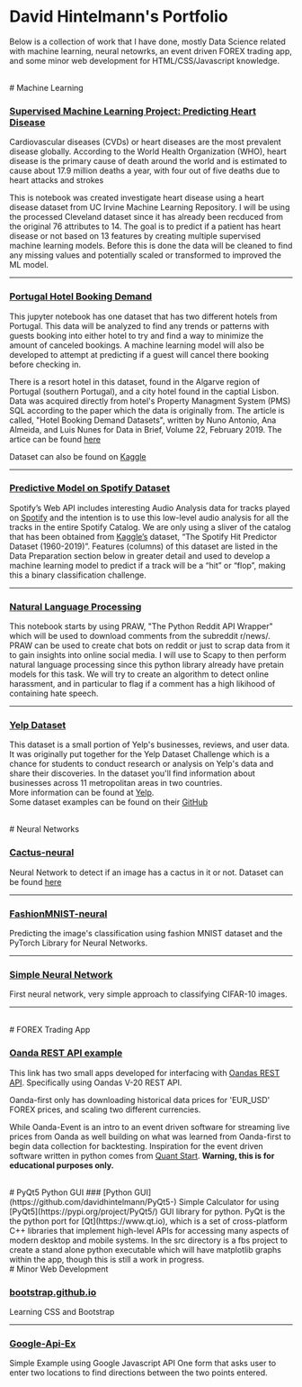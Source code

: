 # David Hintelmann's Portfolio
Below is a collection of work that I have done, mostly Data Science related with machine learning, neural netowrks, an event driven FOREX trading app, and some minor web development for HTML/CSS/Javascript knowledge.

<br>
# Machine Learning

### [Supervised Machine Learning Project: Predicting Heart Disease](https://github.com/davidhintelmann/Heart-Disease)  

Cardiovascular diseases (CVDs) or heart diseases are the most prevalent disease globally. According to the World Health Organization (WHO), heart disease is the primary cause of death around the world and is estimated to cause about 17.9 million deaths a year, with four out of five deaths due to heart attacks and strokes

This is notebook was created investigate heart disease using a heart disease dataset from UC Irvine Machine Learning Repository. I will be using the processed Cleveland dataset since it has already been recduced from the original 76 attributes to 14. The goal is to predict if a patient has heart disease or not based on 13 features by creating multiple supervised machine learning models. Before this is done the data will be cleaned to find any missing values and potentially scaled or transformed to improved the ML model.

---

### [Portugal Hotel Booking Demand](https://github.com/davidhintelmann/Portugal-hotels)

This jupyter notebook has one dataset that has two different hotels from Portugal. This data will be analyzed to find any trends or patterns with guests booking into either hotel to try and find a way to minimize the amount of canceled bookings. A machine learning model will also be developed to attempt at predicting if a guest will cancel there booking before checking in.

There is a resort hotel in this dataset, found in the Algarve region of Portugal (southern Portugal), and a city hotel found in the captial Lisbon. Data was acquired directly from hotel's Property Managment System (PMS) SQL according to the paper which the data is originally from. The article is called, "Hotel Booking Demand Datasets", written by Nuno Antonio, Ana Almeida, and Luis Nunes for Data in Brief, Volume 22, February 2019. The artice can be found [here](https://www.sciencedirect.com/science/article/pii/S2352340918315191#bib5)

Dataset can also be found on [Kaggle](https://www.kaggle.com/jessemostipak/hotel-booking-demand)

---

### [Predictive Model on Spotify Dataset](https://github.com/davidhintelmann/Spotify-HitorNot)  

Spotify’s Web API includes interesting Audio Analysis data for tracks played on [Spotify](https://developer.spotify.com/documentation/web-api/reference/tracks/get-audio-analysis/​) and the intention is to use this low-level audio analysis for all the tracks in the entire Spotify Catalog. We are only using a sliver of the catalog that has been obtained from [Kaggle’s](https://www.kaggle.com/theoverman/the-spotify-hit-predictor-dataset) dataset, “The Spotify Hit Predictor Dataset (1960-2019)”. Features (columns) of this dataset are listed in the Data Preparation section below in greater detail and used to develop a machine learning model to predict if a track will be a “hit” or “flop”, making this a binary classification challenge.

---

### [Natural Language Processing](https://github.com/davidhintelmann/Natural-Language-Processing)
This notebook starts by using PRAW, "The Python Reddit API Wrapper" which will be used to download comments from the subreddit r/news/. PRAW can be used to create chat bots on reddit or just to scrap data from it to gain insights into online social media. I will use to Scapy to then perform natural language processing since this python library already have pretain models for this task. We will try to create an algorithm to detect online harassment, and in particular to flag if a comment has a high likihood of containing hate speech.

---

### [Yelp Dataset](https://github.com/davidhintelmann/Yelp_Investigation)
This dataset is a small portion of Yelp's businesses, reviews, and user data. It was originally put together for the Yelp Dataset Challenge which is a chance for students to conduct research or analysis on Yelp's data and share their discoveries. In the dataset you'll find information about businesses across 11 metropolitan areas in two countries.  
More information can be found at [Yelp](https://www.yelp.com/dataset/documentation/main).  
Some dataset examples can be found on their [GitHub](https://github.com/Yelp/dataset-examples)

<br>
# Neural Networks

### [Cactus-neural](https://github.com/davidhintelmann/Cactus-neural)
Neural Network to detect if an image has a cactus in it or not. Dataset can be found [here](https://www.kaggle.com/c/aerial-cactus-identification)

---

### [FashionMNIST-neural](https://github.com/davidhintelmann/FashionMNIST-neural)
Predicting the image's classification using fashion MNIST dataset and the PyTorch Library for Neural Networks.

---

### [Simple Neural Network](https://github.com/davidhintelmann/Simple-neural)
First neural network, very simple approach to classifying CIFAR-10 images.

---

<br>
# FOREX Trading App

### [Oanda REST API example](https://github.com/davidhintelmann/Oanda-REST-V20)

This link has two small apps developed for interfacing with [Oandas REST API](http://developer.oanda.com). Specifically using Oandas V-20 REST API.

Oanda-first only has downloading historical data prices for 'EUR_USD' FOREX prices, and scaling two different currencies.  

While Oanda-Event is an intro to an event driven software for streaming live prices from Oanda as well building on what was learned from Oanda-first to begin data collection for backtesting. Inspiration for the event driven software written in python comes from [Quant Start](https://www.quantstart.com/articles/Forex-Trading-Diary-1-Automated-Forex-Trading-with-the-OANDA-API/).
**Warning, this is for educational purposes only.**

<br>
# PyQt5 Python GUI
### [Python GUI](https://github.com/davidhintelmann/PyQt5-)
Simple Calculator for using [PyQt5](https://pypi.org/project/PyQt5/) GUI library for python. PyQt is the the python port for [Qt](https://www.qt.io), which is a set of cross-platform C++ libraries that implement high-level APIs for accessing many aspects of modern desktop and mobile systems. In the src directory is a fbs project to create a stand alone python executable which will have matplotlib graphs within the app, though this is still a work in progress.

<br>
# Minor Web Development

### [bootstrap.github.io](https://github.com/davidhintelmann/bootstrap.github.io)
Learning CSS and Bootstrap

---

### [Google-Api-Ex](https://github.com/davidhintelmann/Google-Api-Ex)

Simple Example using Google Javascript API One form that asks user to enter two locations to find directions between the two points entered.
